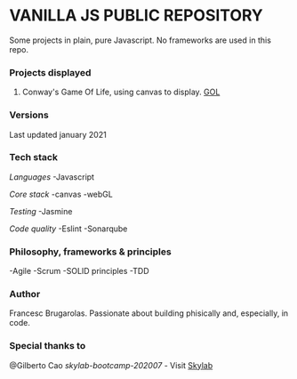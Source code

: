 VANILLA JS PUBLIC REPOSITORY
============================

Some projects in plain, pure Javascript. No frameworks are used in this repo.


### Projects displayed

1. Conway's Game Of Life, using canvas to display. [GOL](https://github.com/fcesc-code/vanillaJS/tree/master/game_of_life)

### Versions

Last updated january 2021

### Tech stack

*Languages*
-Javascript

*Core stack*
-canvas
-webGL

*Testing*
-Jasmine

*Code quality*
-Eslint
-Sonarqube

### Philosophy, frameworks & principles

-Agile
-Scrum
-SOLID principles
-TDD


### Author

Francesc Brugarolas. Passionate about building phisically and, especially, in code.

### Special thanks to

@Gilberto Cao
*skylab-bootcamp-202007* - Visit [Skylab](https://www.skylabcoders.com/es/)